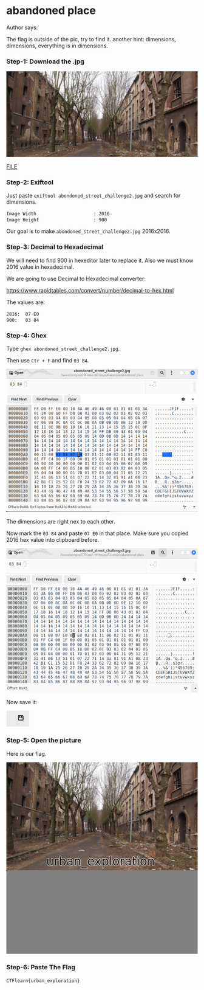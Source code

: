 # abandoned place   

Author says: 

The flag is outside of the pic, try to find it. another hint: dimensions, dimensions, everything is in dimensions.

### Step-1: Download the .jpg

![jpg](abondoned_street_challenge2.jpg)

[FILE](abondoned_street_challenge2.jpg)

### Step-2: Exiftool 

Just paste `exiftool abondoned_street_challenge2.jpg` and search for dimensions.

```
Image Width                     : 2016
Image Height                    : 900
```
Our goal is to make `abondoned_street_challenge2.jpg` 2016x2016.

### Step-3: Decimal to Hexadecimal

We will need to find 900 in hexeditor later to replace it. Also we must know 2016 value in hexadecimal.

We are going to use Decimal to Hexadecimal converter:

https://www.rapidtables.com/convert/number/decimal-to-hex.html

The values are:

```
2016:  07 E0
900:   03 84
```

### Step-4: Ghex

Type `ghex abondoned_street_challenge2.jpg`.

Then use `Ctr + F` and find `03 84`.

![Ghex](abandonedghex.png)

The dimensions are right nex to each other.

Now mark the `03 84` and paste `07 E0` in that place. Make sure you copied 2016 hex value into clipboard before.

![Ghex](abandonedghex2.png)

Now save it:

![Ghex](abandonedsave.png)

### Step-5: Open the picture

Here is our flag.

![Open](abondoned_street_challenge2_2016x2016.jpg)

### Step-6: Paste The Flag

```
CTFlearn{urban_exploration}
```

